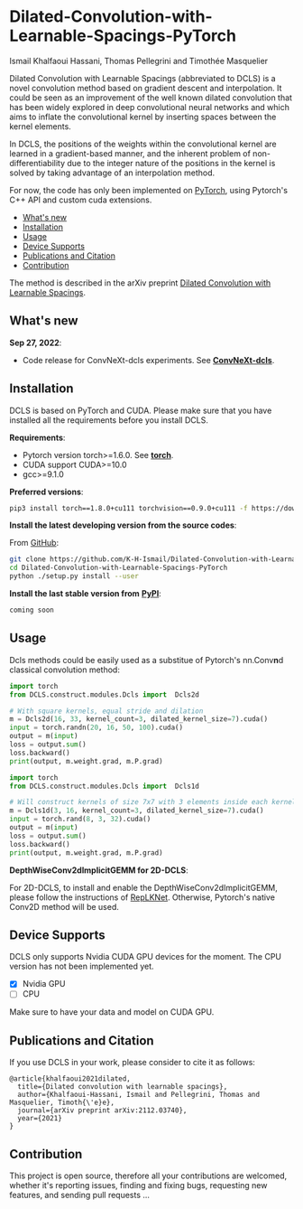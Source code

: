 # Dilated-Convolution-with-Learnable-Spacings-PyTorch
Ismail Khalfaoui Hassani, Thomas Pellegrini and Timothée Masquelier

Dilated Convolution with Learnable Spacings (abbreviated to DCLS) is a novel convolution method based on gradient descent and interpolation. It could be seen as an improvement of the well known dilated convolution that has been widely explored in deep convolutional neural networks and which aims to inflate the convolutional kernel by inserting spaces between the kernel elements. 

In DCLS, the positions of the weights within the convolutional kernel are learned in a gradient-based manner, and the inherent problem of non-differentiability due to the integer nature of the positions in the kernel is solved by taking advantage of an interpolation method. 

For now, the code has only been implemented on [PyTorch](https://pytorch.org/), using Pytorch's C++ API and custom cuda extensions. 

- [What's new](#whats-new)
- [Installation](#installation)
- [Usage](#usage)
- [Device Supports](#device-supports)
- [Publications and Citation](#publications-and-citation)
- [Contribution](#contribution)

The method is described in the arXiv preprint [Dilated Convolution with Learnable Spacings](https://arxiv.org/abs/2112.03740v2).

## What's new

**Sep 27, 2022**:
-   Code release for ConvNeXt-dcls experiments. See [**ConvNeXt-dcls**](https://github.com/K-H-Ismail/ConvNeXt-dcls).

## Installation

DCLS is based on PyTorch and CUDA. Please make sure that you have installed all the requirements before you install DCLS.

**Requirements**:
-   Pytorch version torch>=1.6.0. See [**torch**](https://pytorch.org/).
-   CUDA support CUDA>=10.0
-   gcc>=9.1.0

**Preferred versions**:
```bash
pip3 install torch==1.8.0+cu111 torchvision==0.9.0+cu111 -f https://download.pytorch.org/whl/torch_stable.html
```

**Install the latest developing version from the source codes**:

From [GitHub](https://github.com/K-H-Ismail/Dilated-Convolution-with-Learnable-Spacings-PyTorch):
```bash
git clone https://github.com/K-H-Ismail/Dilated-Convolution-with-Learnable-Spacings-PyTorch.git
cd Dilated-Convolution-with-Learnable-Spacings-PyTorch
python ./setup.py install --user
```

**Install the last stable version from** [**PyPI**](https://pypi.org/project/DCLS/):

```bash
coming soon
```

## Usage
Dcls methods could be easily used as a substitue of Pytorch's nn.Conv**n**d classical convolution method:

```python
import torch
from DCLS.construct.modules.Dcls import  Dcls2d

# With square kernels, equal stride and dilation
m = Dcls2d(16, 33, kernel_count=3, dilated_kernel_size=7).cuda()
input = torch.randn(20, 16, 50, 100).cuda()
output = m(input)
loss = output.sum()
loss.backward()
print(output, m.weight.grad, m.P.grad)
```
```python
import torch
from DCLS.construct.modules.Dcls import  Dcls1d 

# Will construct kernels of size 7x7 with 3 elements inside each kernel
m = Dcls1d(3, 16, kernel_count=3, dilated_kernel_size=7).cuda()
input = torch.rand(8, 3, 32).cuda()
output = m(input)
loss = output.sum()
loss.backward()
print(output, m.weight.grad, m.P.grad)
```

**DepthWiseConv2dImplicitGEMM for 2D-DCLS**:

For 2D-DCLS, to install and enable the DepthWiseConv2dImplicitGEMM, please follow the instructions of [RepLKNet](https://github.com/DingXiaoH/RepLKNet-pytorch#use-our-efficient-large-kernel-convolution-with-pytorch). Otherwise, Pytorch's native Conv2D method will be used.


## Device Supports
DCLS only supports Nvidia CUDA GPU devices for the moment. The CPU version has not been implemented yet.

-   [x] Nvidia GPU
-   [ ] CPU

Make sure to have your data and model on CUDA GPU.

## Publications and Citation

If you use DCLS in your work, please consider to cite it as follows:

```
@article{khalfaoui2021dilated,
  title={Dilated convolution with learnable spacings},
  author={Khalfaoui-Hassani, Ismail and Pellegrini, Thomas and Masquelier, Timoth{\'e}e},
  journal={arXiv preprint arXiv:2112.03740},
  year={2021}
}

```

## Contribution

This project is open source, therefore all your contributions are welcomed, whether it's reporting issues, finding and fixing bugs, requesting new features, and sending pull requests ...


